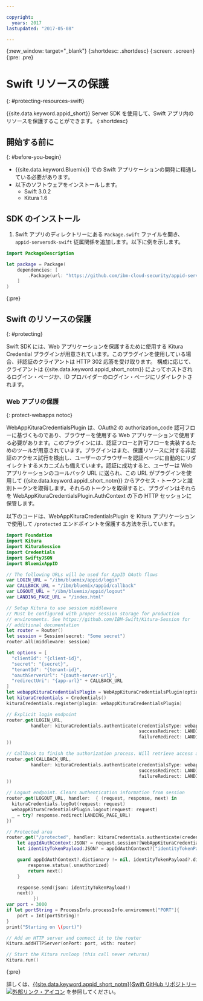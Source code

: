 ```yaml
---

copyright:
  years: 2017
lastupdated: "2017-05-08"

---
```


{:new_window: target="_blank"}
{:shortdesc: .shortdesc}
{:screen: .screen}
{:pre: .pre}


# Swift リソースの保護
{: #protecting-resources-swift}

{{site.data.keyword.appid_short}} Server SDK を使用して、Swift アプリ内のリソースを保護することができます。
{:shortdesc}


## 開始する前に
{: #before-you-begin}

* {{site.data.keyword.Bluemix}} での Swift アプリケーションの開発に精通している必要があります。
* 以下のソフトウェアをインストールします。
    * Swift 3.0.2
    * Kitura 1.6


## SDK のインストール

1. Swift アプリのディレクトリーにある `Package.swift` ファイルを開き、`appid-serversdk-swift` 従属関係を追加します。以下に例を示します。

  ```swift
  import PackageDescription

  let package = Package(
      dependencies: [
          .Package(url: "https://github.com/ibm-cloud-security/appid-serversdk-swift.git", majorVersion: 1)
      ]
  )
  ```
  {:pre}

## Swift のリソースの保護
{: #protecting}

Swift SDK には、Web アプリケーションを保護するために使用する Kitura Credential プラグインが用意されています。このプラグインを使用している場合、非認証のクライアントは HTTP 302 応答を受け取ります。
構成に応じて、クライアントは {{site.data.keyword.appid_short_notm}} によってホストされるログイン・ページか、ID プロバイダーのログイン・ページにリダイレクトされます。



### Web アプリの保護
{: protect-webapps notoc}

WebAppKituraCredentialsPlugin は、OAuth2 の authorization_code 認可フローに基づくものであり、ブラウザーを使用する Web アプリケーションで使用する必要があります。このプラグインには、認証フローと許可フローを実装するためのツールが用意されています。プラグインはまた、保護リソースに対する非認証のアクセス試行を検出し、ユーザーのブラウザーを認証ページに自動的にリダイレクトするメカニズムも備えています。認証に成功すると、ユーザーは Web アプリケーションのコールバック URL に送られ、この URL がプラグインを使用して {{site.data.keyword.appid_short_notm}} からアクセス・トークンと識別トークンを取得します。それらのトークンを取得すると、プラグインはそれらを WebAppKituraCredentialsPlugin.AuthContext の下の HTTP セッションに保管します。

以下のコードは、WebAppKituraCredentialsPlugin を Kitura アプリケーションで使用して `/protected` エンドポイントを保護する方法を示しています。

  ```swift
  import Foundation
  import Kitura
  import KituraSession
  import Credentials
  import SwiftyJSON
  import BluemixAppID

  // The following URLs will be used for AppID OAuth flows
  var LOGIN_URL = "/ibm/bluemix/appid/login"
  var CALLBACK_URL = "/ibm/bluemix/appid/callback"
  var LOGOUT_URL = "/ibm/bluemix/appid/logout"
  var LANDING_PAGE_URL = "/index.html"

  // Setup Kitura to use session middleware
  // Must be configured with proper session storage for production
  // environments. See https://github.com/IBM-Swift/Kitura-Session for
  // additional documentation
  let router = Router()
  let session = Session(secret: "Some secret")
  router.all(middleware: session)

  let options = [
  	"clientId": "{client-id}",
  	"secret": "{secret}",
  	"tenantId": "{tenant-id}",
  	"oauthServerUrl": "{oauth-server-url}",
  	"redirectUri": "{app-url}" + CALLBACK_URL
  ]
  let webappKituraCredentialsPlugin = WebAppKituraCredentialsPlugin(options: options)
  let kituraCredentials = Credentials()
  kituraCredentials.register(plugin: webappKituraCredentialsPlugin)

  // Explicit login endpoint
  router.get(LOGIN_URL,
  		   handler: kituraCredentials.authenticate(credentialsType: webappKituraCredentialsPlugin.name,
  												   successRedirect: LANDING_PAGE_URL,
  												   failureRedirect: LANDING_PAGE_URL
  ))

  // Callback to finish the authorization process. Will retrieve access and identity tokens from AppID
  router.get(CALLBACK_URL,
  		   handler: kituraCredentials.authenticate(credentialsType: webappKituraCredentialsPlugin.name,
  												   successRedirect: LANDING_PAGE_URL,
  												   failureRedirect: LANDING_PAGE_URL
  ))

  // Logout endpoint. Clears authentication information from session
  router.get(LOGOUT_URL, handler:  { (request, response, next) in
  	kituraCredentials.logOut(request: request)
  	webappKituraCredentialsPlugin.logout(request: request)
  	_ = try? response.redirect(LANDING_PAGE_URL)
  })

  // Protected area
  router.get("/protected", handler: kituraCredentials.authenticate(credentialsType: webappKituraCredentialsPlugin.name), { (request, response, next) in
      let appIdAuthContext:JSON? = request.session?[WebAppKituraCredentialsPlugin.AuthContext]
      let identityTokenPayload:JSON? = appIdAuthContext?["identityTokenPayload"]

      guard appIdAuthContext?.dictionary != nil, identityTokenPayload?.dictionary != nil else {
          response.status(.unauthorized)
          return next()
      }

      response.send(json: identityTokenPayload!)
      next()
			})
  var port = 3000
  if let portString = ProcessInfo.processInfo.environment["PORT"]{
      port = Int(portString)!
  }
  print("Starting on \(port)")

  // Add an HTTP server and connect it to the router
  Kitura.addHTTPServer(onPort: port, with: router)

  // Start the Kitura runloop (this call never returns)
  Kitura.run()
  ```
  {:pre}

詳しくは、<a href="https://github.com/ibm-cloud-security/appid-serversdk-swift" target="_blank">{{site.data.keyword.appid_short_notm}}Swift GitHub リポジトリー <img src="../../icons/launch-glyph.svg" alt="外部リンク・アイコン"></a> を参照してください。
